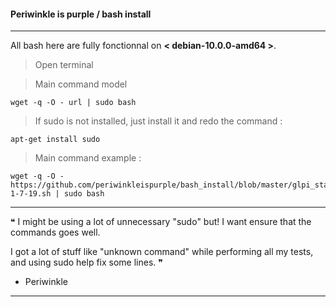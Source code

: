 #### Periwinkle is purple / bash install
_____________________________________________________________________________________________________________________

All bash here are fully fonctionnal on **< debian-10.0.0-amd64 >**.

> Open terminal 

> Main command model
```
wget -q -O - url | sudo bash
```
> If sudo is not installed, just install it and redo the command :
```
apt-get install sudo
```

> Main command example :
```
wget -q -O - https://github.com/periwinkleispurple/bash_install/blob/master/glpi_standalone_v-1-7-19.sh | sudo bash
```

_____________________________________________________________________________________________________________________
 ❝ I might be using a lot of unnecessary "sudo" but! I want ensure that the commands goes well.
 
 I got a lot of stuff like "unknown command" while performing all my tests, and using sudo help fix some lines. ❞
 
- Periwinkle
_____________________________________________________________________________________________________________________
